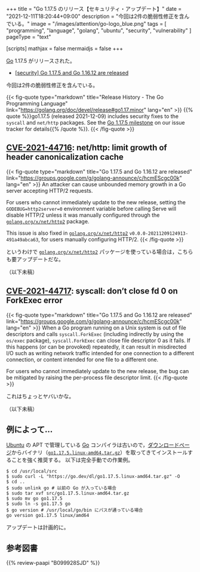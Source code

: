 +++
title = "Go 1.17.5 のリリース【セキュリティ・アップデート】"
date =  "2021-12-11T18:20:44+09:00"
description = "今回は2件の脆弱性修正を含んでいる。"
image = "/images/attention/go-logo_blue.png"
tags  = [ "programming", "language", "golang", "ubuntu", "security", "vulnerability" ]
pageType = "text"

[scripts]
  mathjax = false
  mermaidjs = false
+++

[Go] 1.17.5 がリリースされた。

- [[security] Go 1.17.5 and Go 1.16.12 are released](https://groups.google.com/g/golang-announce/c/hcmEScgc00k)

今回は2件の脆弱性修正を含んでいる。

{{< fig-quote type="markdown" title="Release History - The Go Programming Language" link="https://golang.org/doc/devel/release#go1.17.minor" lang="en" >}}
{{% quote %}}go1.17.5 (released 2021-12-09) includes security fixes to the `syscall` and `net/http` packages. See the [Go 1.17.5 milestone](https://github.com/golang/go/issues?q=milestone%3AGo1.17.5+label%3ACherryPickApproved) on our issue tracker for details{{% /quote %}}.
{{< /fig-quote >}}

## [CVE-2021-44716]: net/http: limit growth of header canonicalization cache

{{< fig-quote type="markdown" title="Go 1.17.5 and Go 1.16.12 are released" link="https://groups.google.com/g/golang-announce/c/hcmEScgc00k" lang="en" >}}
An attacker can cause unbounded memory growth in a Go server accepting HTTP/2 requests.

For users who cannot immediately update to the new release, setting the `GODEBUG=http2server=0` environment variable before calling Serve will disable HTTP/2 unless it was manually configured through the [`golang.org/x/net/http2`](http://golang.org/x/net/http2) package.

This issue is also fixed in [`golang.org/x/net/http2`](http://golang.org/x/net/http2) `v0.0.0-20211209124913-491a49abca63`, for users manually configuring HTTP/2.
{{< /fig-quote >}}

というわけで [`golang.org/x/net/http2`](http://golang.org/x/net/http2) パッケージを使っている場合は，こちらも要アップデートだな。

（以下未稿）

## [CVE-2021-44717]: syscall: don’t close fd 0 on ForkExec error

{{< fig-quote type="markdown" title="Go 1.17.5 and Go 1.16.12 are released" link="https://groups.google.com/g/golang-announce/c/hcmEScgc00k" lang="en" >}}
When a Go program running on a Unix system is out of file descriptors and calls `syscall.ForkExec` (including indirectly by using the `os/exec` package), `syscall.ForkExec` can close file descriptor 0 as it fails. If this happens (or can be provoked) repeatedly, it can result in misdirected I/O such as writing network traffic intended for one connection to a different connection, or content intended for one file to a different one.

For users who cannot immediately update to the new release, the bug can be mitigated by raising the per-process file descriptor limit.
{{< /fig-quote >}}

これはちょっとヤバいかな。

（以下未稿）

## 例によって...

[Ubuntu] の APT で管理している [Go] コンパイラは古いので，[ダウンロードページ](https://go.dev/dl/ "Downloads - go.dev")からバイナリ（[`go1.17.5.linux-amd64.tar.gz`](https://go.dev/dl/go1.17.5.linux-amd64.tar.gz)）を取ってきてインストールすることを強く推奨する。
以下は完全手動での作業例。

```text
$ cd /usr/local/src
$ sudo curl -L "https://go.dev/dl/go1.17.5.linux-amd64.tar.gz" -O
$ cd ..
$ sudo unlink go # 以前の Go が入っている場合
$ sudo tar xvf src/go1.17.5.linux-amd64.tar.gz
$ sudo mv go go1.17.5
$ sudo ln -s go1.17.5 go
$ go version # /usr/local/go/bin にパスが通っている場合
go version go1.17.5 linux/amd64
```

アップデートは計画的に。

[Go]: https://go.dev/
[Ubuntu]: https://www.ubuntu.com/ "The leading operating system for PCs, IoT devices, servers and the cloud | Ubuntu"
[CVE-2021-44716]: https://nvd.nist.gov/vuln/detail/CVE-2021-44716
[CVE-2021-44717]: https://nvd.nist.gov/vuln/detail/CVE-2021-44717

## 参考図書

{{% review-paapi "B099928SJD" %}} <!-- プログラミング言語Go -->
